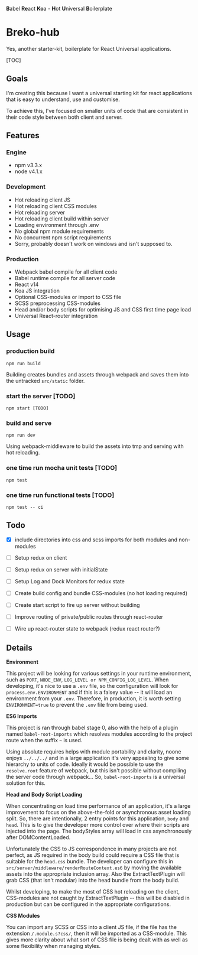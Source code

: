 **B**abel **Re**act **Ko**a - **H**ot **U**niversal **B**oilerplate
# Breko-hub

Yes, another starter-kit, boilerplate for React Universal applications.

[TOC]

## Goals

I'm creating this because I want a universal starting kit for react applications that is easy to understand, use and customise.

To achieve this, I've focused on smaller units of code that are consistent in their code style between both client and server.

## Features

### Engine
- npm v3.3.x
- node v4.1.x

### Development
- Hot reloading client JS
- Hot reloading client CSS modules
- Hot reloading server
- Hot reloading client build within server
- Loading environment through .env
- No global npm module requirements
- No concurrent npm script requirements
- Sorry, probably doesn't work on windows and isn't supposed to.

### Production
- Webpack babel compile for all client code
- Babel runtime compile for all server code
- React v14
- Koa JS integration
- Optional CSS-modules or import to CSS file
- SCSS preprocessing CSS-modules
- Head and/or body scripts for optimising JS and CSS first time page load
- Universal React-router integration

## Usage

### production build
```shell
npm run build
```

Building creates bundles and assets through webpack and saves them into the untracked `src/static` folder.

### start the server [TODO]
```shell
npm start [TODO]
```

### build and serve
```shell
npm run dev
```

Using webpack-middleware to build the assets into tmp and serving with hot reloading.

### one time run mocha unit tests [TODO]
```shell
npm test
```

### one time run functional tests [TODO]
```shell
npm test -- ci
```

## Todo

- [x] include directories into css and scss imports for both modules and non-modules
- [ ] Setup redux on client
- [ ] Setup redux on server with initialState
- [ ] Setup Log and Dock Monitors for redux state
- [ ] Create build config and bundle CSS-modules (no hot loading required)
- [ ] Create start script to fire up server without building
- [ ] Improve routing of private/public routes through react-router
- [ ] Wire up react-router state to webpack (redux react router?)


## Details

**Environment**

This project will be looking for various settings in your runtime environment, such as `PORT`, `NODE_ENV`, `LOG_LEVEL or NPM_CONFIG_LOG_LEVEL`. When developing, it's nice to use a `.env` file, so the configuration will look for `process.env.ENVIRONMENT` and if this is a falsey value -- it will load an environment from your `.env`. Therefore, in production, it is worth setting `ENVIRONMENT=true` to prevent the `.env` file from being used.

**ES6 Imports**

This project is ran through babel stage 0, also with the help of a plugin named `babel-root-imports` which resolves modules according to the project route when the suffix `~` is used. 

Using absolute requires helps with module portability and clarity, noone enjoys `../../../` and in a large application it's very appealing to give some hierarchy to units of code. Ideally it would be possible to use the `resolve.root` feature of webpack, but this isn't possible without compiling the server code through webpack... So, `babel-root-imports` is a universal solution for this.

**Head and Body Script Loading**

When concentrating on load time performance of an application, it's a large improvement to focus on the above-the-fold or asynchronous asset loading split. So, there are intentionally, 2 entry points for this application, `body` and `head`. This is to give the developer more control over where their scripts are injected into the page. The bodyStyles array will load in css asynchronously after DOMContentLoaded.

Unfortunately the CSS to JS correspondence in many projects are not perfect, as JS required in the body build could require a CSS file that is suitable for the `head.css` bundle. The developer can configure this in `src/server/middleware/renderRouteContext.es6` by moving the available assets into the appropriate inclusion array.  Also the ExtractTextPlugin will grab CSS (that isn't modular) into the head bundle from the body build.

Whilst developing, to make the most of CSS hot reloading on the client, CSS-modules are not caught by ExtractTextPlugin -- this will be disabled in production but can be configured in the appropriate configurations.

**CSS Modules**

You can import any SCSS or CSS into a client JS file, if the file has the extension `/.module.s?css/`, then it will be imported as a CSS-module. This gives more clarity about what sort of CSS file is being dealt with as well as some flexibility when managing styles.
